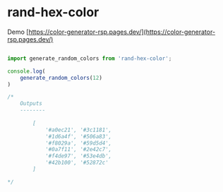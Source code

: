 <h1>rand-hex-color</h1>

Demo [https://color-generator-rsp.pages.dev/](https://color-generator-rsp.pages.dev/)

```js

import generate_random_colors from 'rand-hex-color';

console.log(
    generate_random_colors(12)
)

/*
    Outputs
    --------
    
        [
            '#a0ec21', '#3c1181',
            '#1d6a4f', '#506a83',
            '#f8029a', '#59d5d4',
            '#0a7f11', '#2e42c7',
            '#f4de97', '#53e4db',
            '#42b100', '#52872c'
        ]

*/

```